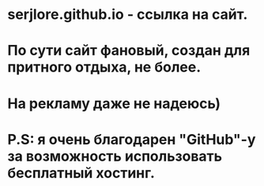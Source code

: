 # serjlore.github.io - ссылка на сайт.
# По сути сайт фановый, создан для притного отдыха, не более.
# На рекламу даже не надеюсь)
# P.S: я очень благодарен "GitHub"-у за возможность использовать бесплатный хостинг.
